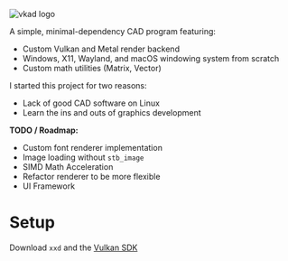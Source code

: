 ![vkad logo](.github/logo.svg)

A simple, minimal-dependency CAD program featuring:

- Custom Vulkan and Metal render backend
- Windows, X11, Wayland, and macOS windowing system from scratch
- Custom math utilities (Matrix, Vector)

I started this project for two reasons:

- Lack of good CAD software on Linux
- Learn the ins and outs of graphics development

**TODO / Roadmap:**

- Custom font renderer implementation
- Image loading without `stb_image`
- SIMD Math Acceleration
- Refactor renderer to be more flexible
- UI Framework

# Setup

Download `xxd` and the [Vulkan SDK](https://vulkan.lunarg.com/)
